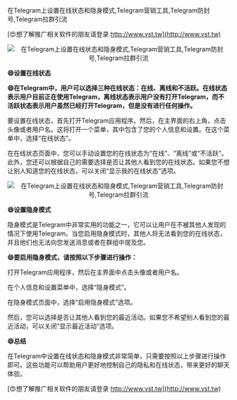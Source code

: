 在Telegram上设置在线状态和隐身模式,Telegram营销工具,Telegram防封号,Telegram拉群引流

[😍想了解推广相关软件的朋友请登录 http://www.vst.tw](http://www.vst.tw)

 <center><img src="https://vst.tw/MP4/tuiguang/png/8.png" alt="在Telegram上设置在线状态和隐身模式,Telegram营销工具,Telegram防封号,Telegram拉群引流"></center>

**😄设置在线状态**

**😄在Telegram中，用户可以选择三种在线状态：在线、离线和不活跃。在线状态表示用户目前正在使用Telegram，离线状态表示用户没有打开Telegram，而不活跃状态表示用户虽然已经打开Telegram，但是没有进行任何操作。**

要设置在线状态，首先打开Telegram应用程序。然后，在主界面的右上角，点击头像或者用户名。这将打开一个菜单，其中包含了您的个人信息和设置。在这个菜单中，选择“在线状态”。

在在线状态页面中，您可以手动设置您的在线状态为“在线”、“离线”或“不活跃”。此外，您还可以根据自己的需要选择是否让其他人看到您的在线状态。如果您不想让别人知道您的在线状态，可以关闭“显示我的在线状态”选项。

 <center><img src="https://vst.tw/MP4/tuiguang/png/4.png" alt="在Telegram上设置在线状态和隐身模式,Telegram营销工具,Telegram防封号,Telegram拉群引流"></center>

**😄设置隐身模式**

隐身模式是Telegram中非常实用的功能之一，它可以让用户在不被其他人发现的情况下使用Telegram。当您启用隐身模式时，其他人将无法看到您的在线状态，并且他们也无法向您发送消息或者在群组中提及您。

**😄要启用隐身模式，请按照以下步骤进行操作：**

打开Telegram应用程序，然后在主界面中点击头像或者用户名。

在个人信息和设置菜单中，选择“隐身模式”。

在隐身模式页面中，选择“启用隐身模式”选项。

然后，您可以选择是否让其他人看到您的最近活动。如果您不希望别人看到您的最近活动，可以关闭“显示最近活动”选项。

**😄总结**

在Telegram中设置在线状态和隐身模式非常简单，只需要按照以上步骤进行操作即可。这些功能可以帮助用户更好地控制自己的隐私和在线状态，带来更好的聊天体验。

[😍想了解推广相关软件的朋友请登录 http://www.vst.tw](http://www.vst.tw)



